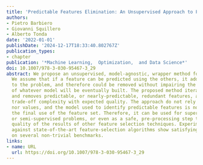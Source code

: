 ```yaml
---
title: 'Predictable Features Elimination: An Unsupervised Approach to Feature Selection'
authors:
- Pietro Barbiero
- Giovanni Squillero
- Alberto Tonda
date: '2022-01-01'
publishDate: '2024-12-17T18:33:40.802767Z'
publication_types:
- chapter
publication: '*Machine Learning,  Optimization,  and Data Science*'
doi: 10.1007/978-3-030-95467-3_29
abstract: We propose an unsupervised, model-agnostic, wrapper method for feature selection.
  We assume that if a feature can be predicted using the others, it adds little information
  to the problem, and therefore could be removed without impairing the performance
  of whatever model will be eventually built. The proposed method iteratively identifies
  and removes predictable, or nearly-predictable, redundant features, allowing to
  trade-off complexity with expected quality. The approach do not rely on target labels
  nor values, and the model used to identify predictable features is not related to
  the final use of the feature set. Therefore, it can be used for supervised, unsupervised,
  or semi-supervised problems, or even as a safe, pre-processing step to improve the
  quality of the results of other feature selection techniques. Experimental results
  against state-of-the-art feature-selection algorithms show satisfying performance
  on several non-trivial benchmarks.
links:
- name: URL
  url: https://doi.org/10.1007/978-3-030-95467-3_29
---
```


